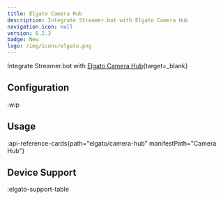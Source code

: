 ```yaml
---
title: Elgato Camera Hub
description: Integrate Streamer.bot with Elgato Camera Hub
navigation.icon: null
version: 0.2.3
badge: New
logo: /img/icons/elgato.png
---
```


Integrate Streamer.bot with [Elgato Camera Hub](https://elgato.com){target=_blank}

## Configuration
:wip

## Usage
:api-reference-cards{path="elgato/camera-hub" manifestPath="Camera Hub"}

## Device Support
:elgato-support-table